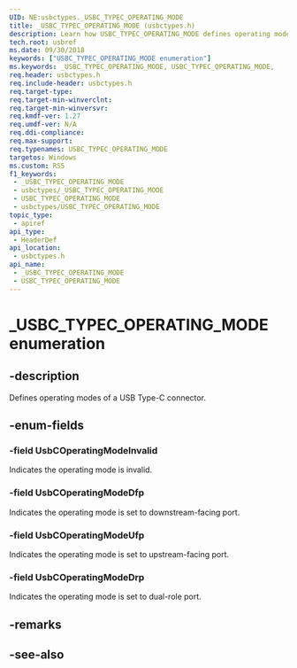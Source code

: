 ```yaml
---
UID: NE:usbctypes._USBC_TYPEC_OPERATING_MODE
title: _USBC_TYPEC_OPERATING_MODE (usbctypes.h)
description: Learn how USBC_TYPEC_OPERATING_MODE defines operating modes of a USB Type-C connector.
tech.root: usbref
ms.date: 09/30/2018
keywords: ["USBC_TYPEC_OPERATING_MODE enumeration"]
ms.keywords: _USBC_TYPEC_OPERATING_MODE, USBC_TYPEC_OPERATING_MODE,
req.header: usbctypes.h
req.include-header: usbctypes.h
req.target-type: 
req.target-min-winverclnt: 
req.target-min-winversvr: 
req.kmdf-ver: 1.27
req.umdf-ver: N/A
req.ddi-compliance: 
req.max-support: 
req.typenames: USBC_TYPEC_OPERATING_MODE
targetos: Windows
ms.custom: RS5
f1_keywords:
 - _USBC_TYPEC_OPERATING_MODE
 - usbctypes/_USBC_TYPEC_OPERATING_MODE
 - USBC_TYPEC_OPERATING_MODE
 - usbctypes/USBC_TYPEC_OPERATING_MODE
topic_type:
 - apiref
api_type:
 - HeaderDef
api_location:
 - usbctypes.h
api_name:
 - _USBC_TYPEC_OPERATING_MODE
 - USBC_TYPEC_OPERATING_MODE
---
```


# _USBC_TYPEC_OPERATING_MODE enumeration


## -description

Defines operating modes of a USB Type-C connector.

## -enum-fields

### -field UsbCOperatingModeInvalid 

Indicates the operating mode is invalid.

### -field UsbCOperatingModeDfp 

Indicates the operating mode is set to downstream-facing port.

### -field UsbCOperatingModeUfp 

Indicates the operating mode is set to upstream-facing port.

### -field UsbCOperatingModeDrp 

Indicates the operating mode is set to dual-role port.

## -remarks

## -see-also

